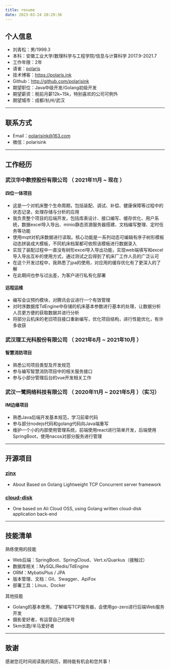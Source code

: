 ```yaml
---
title: resume
date: 2023-03-24 20:29:36
---
```


## 个人信息

- 刘青松：男/1999.3
- 本科：安徽工业大学/数理科学与工程学院/信息与计算科学    2017.9-2021.7
- 工作年限：2年
- 语雀：[polaris](https://www.yuque.com/polarisink)
- 技术博客：https://polaris.ink
- Github：http://github.com/polarisink
- 期望职位：Java中级开发/Golang初级开发
- 期望薪资：税前月薪12k~15k，特别喜欢的公司可例外
- 期望城市：成都/杭州/武汉

---


## 联系方式

- Email：polarisink@163.com
- 微信：polarisink

---

## 工作经历

### 武汉华中数控股份有限公司 （ 2021年11月 ~ 现在 ）

#### 四位一体项目

- 这是一个对机床整个生命周期，包括装配、调试、补偿、健康保障等过程中的状态记录，处理存储与分析的应用
- 我负责整个项目的后端开发，包括库表设计、接口编写、缓存优化、用户系统，数据excel导入导出、minio静态资源服务器搭建、文档编写整理、定时任务等功能
- 使用mqtt对机床数据进行读取。核心功能是一系列动态可编辑有序子树形模板动态拼装成大模板，不同机床档案都可依照该模板进行数据录入
- 实现了装配过程中一直没有树形excel导入导出功能，实现web端填写和excel导入导出互补的使用方式，通过测试之后得到了机床厂工作人员的广泛认可
- 在这个开发过程中，我熟悉了jpa的使用，对应用的缓存优化有了更深入的了解
- 在此期间也参与过出差，为客户进行私有化部署

#### 远程运维

- 编写会议预约模块，对腾讯会议进行一个有效管理
- 对时序数据库TdEngine中存储的机床基本参数进行基本的处理，让数据分析人员更方便的获取数据并进行分析
- 将部分云机床的老旧项目接口重新编写，优化项目结构，进行性能优化，有许多收获


### 武汉理工光科股份有限公司 （ 2021年6月 ~ 2021年10月 ）

#### 智慧消防项目

- 熟悉公司项目类型及开发规范
- 参与编写智慧消防项目中的相关服务接口
- 参与小部分管理后台的vue开发相关工作

### 武汉一鹭网络科技有限公司 （ 2020年11月 ~ 2021年5月 ）（实习）

#### IM边缘项目

- 熟悉Java后端开发基本规范，学习前辈代码
- 参与部分nodejs代码和golang代码向Java端重写
- 维护一个小的内部使用管理系统，前端使用react进行简单开发，后端使用SpringBoot，使用nacos对部分服务进行管理

---


## 开源项目

### [zinx](https://github.com/polarisink/zinx)

- About Based on Golang Lightweight TCP Concurrent server framework

### [cloud-disk](https://github.com/polarisink/cloud-disk)

- One based on Ali Cloud OSS, using Golang written cloud-disk application back-end

---

## 技能清单

熟练使用的技能

- Web后端：SpringBoot、SpringCloud、Vert.x/Quarkus（接触过）
- 数据库相关：MySQL/Redis/TdEngine
- ORM：MybatisPlus / JPA
- 版本管理、文档：Git、Swagger、ApiFox
- 部署工具：Linux、Docker

其他技能

- Golang的基本使用，了解编写TCP服务器，会使用go-zero进行后端Web服务开发
- 摄影爱好者，有运营自己的账号
- 5km长跑/半马爱好者

---

## 致谢

感谢您花时间阅读我的简历，期待能有机会和您共事！
      